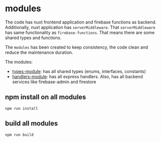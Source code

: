 # modules
The code has nuxt frontend application and firebase functions as backend. Additionally, nuxt application has `serverMiddleware`. That `serverMiddleware` has same functionality as `firebase-functions`. That means there are some shared types and functions.

The `modules` has been created to keep consistency, the code clean and reduce the maintenance duration.

The modules:
- [types-module](./types-module): has all shared types (enums, interfaces, constants)
- [handlers-module](./handlers-module): has all express handlers. Also, has all backend services like firebase-admin and firestore

## npm install on all modules
    npm run install

## build all modules
    npm run build
